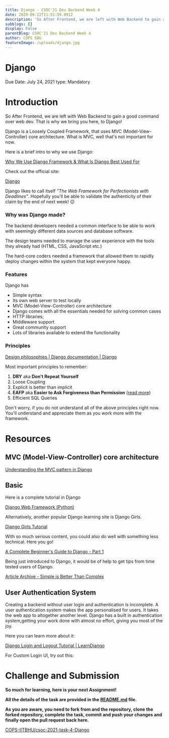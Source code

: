 ```yaml
---
title: Django - CSOC'21 Dev Backend Week 4
date: 2020-06-22T11:51:59.091Z
description: 'So After Frontend, we are left with Web Backend to gain a good command over web dev. That is why we bring you here, to Django!'
subblogs: []
display: False
parentBlog: CSOC'21 Dev Backend Week 4
author: COPS SDG
featureImage: /uploads/django.jpg
---
```


# Django

Due Date: July 24, 2021
type: Mandatory

# Introduction

So After Frontend, we are left with Web Backend to gain a good command over web dev. That is why we bring you here, to Django!

Django is a Loosely Coupled Framework, that uses MVC (Model-View-Controller) core architecture. What is MVC, well that's not important for now.

Here is a brief intro to why we use Django:

[Why We Use Django Framework & What Is Django Best Used For](https://djangostars.com/blog/why-we-use-django-framework/)

Check out the official site:

[Django](https://www.djangoproject.com/)

Django likes to call itself _"The Web Framework for Perfectionists with Deadlines"_. Hopefully you'll be able to validate the authenticity of their claim by the end of next week! 😉

### Why was Django made?

The backend developers needed a common interface to be able to work with seemingly different data sources and database software.

The design teams needed to manage the user experience with the tools they already had (HTML, CSS, JavaScript etc.)

The hard-core coders needed a framework that allowed them to rapidly deploy changes within the system that kept everyone happy.

### Features

Django has

- Simple syntax
- Its own web server to test locally
- MVC (Model-View-Controller) core architecture
- Django comes with all the essentials needed for solving common cases
- HTTP libraries;
- Middleware support
- Great community support
- Lots of libraries available to extend the functionality

### Principles

[Design philosophies | Django documentation | Django](https://docs.djangoproject.com/en/3.0/misc/design-philosophies/#don-t-repeat-yourself-dry)

Most important principles to remember:

1. **DRY** aka **Don't Repeat Yourself**
2. Loose Coupling
3. Explicit is better than implicit
4. **EAFP** aka **Easier to Ask Forgiveness than Permission** ([read more](https://devblogs.microsoft.com/python/idiomatic-python-eafp-versus-lbyl/))
5. Efficient SQL Queries

Don't worry, if you do not understand all of the above principles right now. You'll understand and appreciate them as you work more with the framework.

# Resources

## MVC (Model-View-Controller) core architecture

[Understanding the MVC pattern in Django](https://medium.com/shecodeafrica/understanding-the-mvc-pattern-in-django-edda05b9f43f)

## Basic

Here is a complete tutorial in Django

[Django Web Framework (Python)](https://developer.mozilla.org/en-US/docs/Learn/Server-side/Django)

Alternatively, another popular Django learning site is Django Girls.

[Django Girls Tutorial](https://tutorial.djangogirls.org/en/)

With so much serious content, you could also do well with something less technical. Here you go!

[A Complete Beginner's Guide to Django - Part 1](https://simpleisbetterthancomplex.com/series/2017/09/04/a-complete-beginners-guide-to-django-part-1.html)

Being just introduced to Django, it would be of help to get tips from time tested users of Django.

[Article Archive - Simple is Better Than Complex](https://simpleisbetterthancomplex.com/archive/)

## User Authentication System

Creating a backend without user login and authentication is incomplete. A user authentication system makes the app personalised for users. It takes the web app to altogether another level. Django has a built in authentication system,getting your work done with almost no effort, giving you most of the joy.

Here you can learn more about it:

[Django Login and Logout Tutorial | LearnDjango](https://learndjango.com/tutorials/django-login-and-logout-tutorial)

For Custom Login UI, try out this:

[](https://www.fir3net.com/Web-Development/Django/django.html)

# Challenge and Submission

**So much for learning, here is your next Assignment!**

**All the details of the task are provided in the [](https://github.com/COPS-IITBHU/csoc-2020-task-2/blob/master/README.md)[README.md](https://github.com/COPS-IITBHU/csoc-2021-task-4-Django/blob/master/README.md) file.**

**As you are aware, you need to fork from and the repository, clone the forked repository, complete the task, commit and push your changes and finally open the pull request back here.**

[COPS-IITBHU/csoc-2021-task-4-Django](https://github.com/COPS-IITBHU/csoc-2021-task-4-Django)
